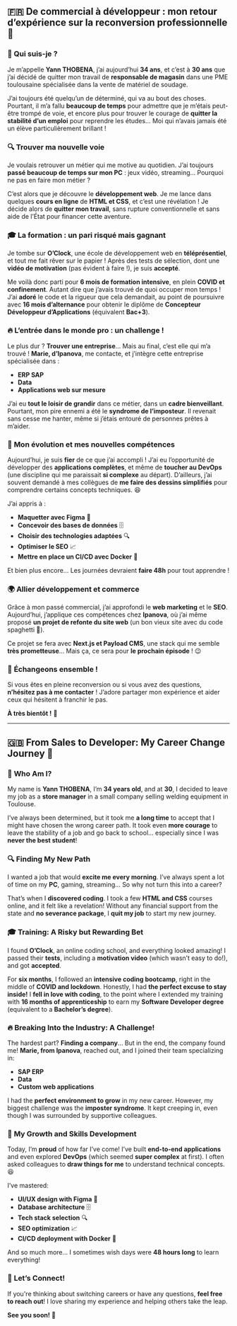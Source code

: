 ## 🇫🇷 **De commercial à développeur : mon retour d’expérience sur la reconversion professionnelle** 🚀

### 👋 Qui suis-je ?

Je m’appelle **Yann THOBENA**, j’ai aujourd’hui **34 ans**, et c’est à **30 ans** que j’ai décidé de quitter mon travail de **responsable de magasin** dans une PME toulousaine spécialisée dans la vente de matériel de soudage.

J’ai toujours été quelqu’un de déterminé, qui va au bout des choses. Pourtant, il m’a fallu **beaucoup de temps** pour admettre que je m’étais peut-être trompé de voie, et encore plus pour trouver le courage de **quitter la stabilité d’un emploi** pour reprendre les études… Moi qui n’avais jamais été un élève particulièrement brillant !

### 🔍 **Trouver ma nouvelle voie**

Je voulais retrouver un métier qui me motive au quotidien. J’ai toujours **passé beaucoup de temps sur mon PC** : jeux vidéo, streaming… Pourquoi ne pas en faire mon métier ?

C’est alors que je découvre le **développement web**. Je me lance dans quelques **cours en ligne** de **HTML et CSS**, et c’est une révélation ! Je décide alors de **quitter mon travail**, sans rupture conventionnelle et sans aide de l’État pour financer cette aventure.

### 🎓 **La formation : un pari risqué mais gagnant**

Je tombe sur **O’Clock**, une école de développement web en **téléprésentiel**, et tout me fait rêver sur le papier ! Après des tests de sélection, dont une **vidéo de motivation** (pas évident à faire !), je suis **accepté**.

Me voilà donc parti pour **6 mois de formation intensive**, en plein **COVID et confinement**. Autant dire que j’avais trouvé de quoi occuper mon temps ! J’ai **adoré** le code et la rigueur que cela demandait, au point de poursuivre avec **16 mois d’alternance** pour obtenir le diplôme de **Concepteur Développeur d’Applications** (équivalent **Bac+3**).

### 🔥 **L’entrée dans le monde pro : un challenge !**

Le plus dur ? **Trouver une entreprise**… Mais au final, c’est elle qui m’a trouvé ! **Marie, d’Ipanova**, me contacte, et j’intègre cette entreprise spécialisée dans :

-   **ERP SAP**
-   **Data**
-   **Applications web sur mesure**

J’ai eu **tout le loisir de grandir** dans ce métier, dans un **cadre bienveillant**. Pourtant, mon pire ennemi a été le **syndrome de l’imposteur**. Il revenait sans cesse me hanter, même si j’étais entouré de personnes prêtes à m’aider.

### 🚀 **Mon évolution et mes nouvelles compétences**

Aujourd’hui, je suis **fier** de ce que j’ai accompli ! J’ai eu l’opportunité de développer des **applications complètes**, et même de **toucher au DevOps** (une discipline qui me paraissait **si complexe** au départ). D’ailleurs, j’ai souvent demandé à mes collègues de **me faire des dessins simplifiés** pour comprendre certains concepts techniques. 😆

J’ai appris à :

-   **Maquetter avec Figma** 🎨
-   **Concevoir des bases de données** 🗄️
-   **Choisir des technologies adaptées** 🔍
-   **Optimiser le SEO** 📈
-   **Mettre en place un CI/CD avec Docker** 🐳

Et bien plus encore… Les journées devraient **faire 48h** pour tout apprendre !

### 🌍 **Allier développement et commerce**

Grâce à mon passé commercial, j’ai approfondi le **web marketing** et le **SEO**. Aujourd’hui, j’applique ces compétences chez **Ipanova**, où j’ai même proposé **un projet de refonte du site web** (un bon vieux site avec du code spaghetti 🍝).

Ce projet se fera avec **Next.js et Payload CMS**, une stack qui me semble **très prometteuse**… Mais ça, ce sera pour **le prochain épisode** ! 😉

### 🤝 **Échangeons ensemble !**

Si vous êtes en pleine reconversion ou si vous avez des questions, **n’hésitez pas à me contacter** ! J’adore partager mon expérience et aider ceux qui hésitent à franchir le pas.

**À très bientôt !** 🚀

---

## 🇬🇧 **From Sales to Developer: My Career Change Journey** 🚀

### 👋 **Who Am I?**

My name is **Yann THOBENA**, I’m **34 years old**, and at **30**, I decided to leave my job as a **store manager** in a small company selling welding equipment in Toulouse.

I’ve always been determined, but it took me **a long time** to accept that I might have chosen the wrong career path. It took even **more courage** to leave the stability of a job and go back to school… especially since I was **never the best student**!

### 🔍 **Finding My New Path**

I wanted a job that would **excite me every morning**. I’ve always spent a lot of time on my **PC**, gaming, streaming… So why not turn this into a career?

That’s when I **discovered coding**. I took a few **HTML and CSS** courses online, and it felt like a revelation! Without any financial support from the state and **no severance package**, I **quit my job** to start my new journey.

### 🎓 **Training: A Risky but Rewarding Bet**

I found **O’Clock**, an online coding school, and everything looked amazing! I passed their **tests**, including a **motivation video** (which wasn’t easy to do!), and got **accepted**.

For **six months**, I followed an **intensive coding bootcamp**, right in the middle of **COVID and lockdown**. Honestly, I had **the perfect excuse to stay inside!** I **fell in love with coding**, to the point where I extended my training with **16 months of apprenticeship** to earn my **Software Developer degree** (equivalent to a **Bachelor’s degree**).

### 🔥 **Breaking Into the Industry: A Challenge!**

The hardest part? **Finding a company**… But in the end, the company found me! **Marie, from Ipanova**, reached out, and I joined their team specializing in:

-   **SAP ERP**
-   **Data**
-   **Custom web applications**

I had the **perfect environment to grow** in my new career. However, my biggest challenge was the **imposter syndrome**. It kept creeping in, even though I was surrounded by supportive colleagues.

### 🚀 **My Growth and Skills Development**

Today, I’m **proud** of how far I’ve come! I’ve built **end-to-end applications** and even explored **DevOps** (which seemed **super complex** at first). I often asked colleagues to **draw things for me** to understand technical concepts. 😆

I’ve mastered:

-   **UI/UX design with Figma** 🎨
-   **Database architecture** 🗄️
-   **Tech stack selection** 🔍
-   **SEO optimization** 📈
-   **CI/CD deployment with Docker** 🐳

And so much more… I sometimes wish days were **48 hours long** to learn everything!

### 🤝 **Let’s Connect!**

If you're thinking about switching careers or have any questions, **feel free to reach out**! I love sharing my experience and helping others take the leap.

**See you soon!** 🚀
